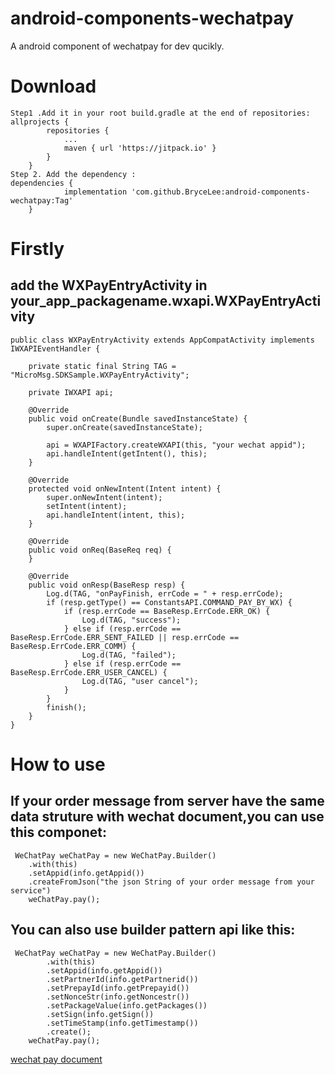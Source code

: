 # android-components-wechatpay
A android component of wechatpay for dev qucikly.
# Download
```
Step1 .Add it in your root build.gradle at the end of repositories:
allprojects {
		repositories {
			...
			maven { url 'https://jitpack.io' }
		}
	}
Step 2. Add the dependency :
dependencies {
	        implementation 'com.github.BryceLee:android-components-wechatpay:Tag'
	}
```
# Firstly
## add the WXPayEntryActivity in your_app_packagename.wxapi.WXPayEntryActivity
```
public class WXPayEntryActivity extends AppCompatActivity implements IWXAPIEventHandler {

    private static final String TAG = "MicroMsg.SDKSample.WXPayEntryActivity";

    private IWXAPI api;

    @Override
    public void onCreate(Bundle savedInstanceState) {
        super.onCreate(savedInstanceState);

        api = WXAPIFactory.createWXAPI(this, "your wechat appid");
        api.handleIntent(getIntent(), this);
    }

    @Override
    protected void onNewIntent(Intent intent) {
        super.onNewIntent(intent);
        setIntent(intent);
        api.handleIntent(intent, this);
    }

    @Override
    public void onReq(BaseReq req) {
    }

    @Override
    public void onResp(BaseResp resp) {
        Log.d(TAG, "onPayFinish, errCode = " + resp.errCode);
        if (resp.getType() == ConstantsAPI.COMMAND_PAY_BY_WX) {
            if (resp.errCode == BaseResp.ErrCode.ERR_OK) {
                Log.d(TAG, "success");
            } else if (resp.errCode == BaseResp.ErrCode.ERR_SENT_FAILED || resp.errCode == BaseResp.ErrCode.ERR_COMM) {
                Log.d(TAG, "failed");
            } else if (resp.errCode == BaseResp.ErrCode.ERR_USER_CANCEL) {
                Log.d(TAG, "user cancel");
            }
        }
        finish();
    }
}
```
# How to use
## If your order message from server have the same data struture with wechat document,you can use this componet:
```
 WeChatPay weChatPay = new WeChatPay.Builder()
    .with(this)
    .setAppid(info.getAppid())
    .createFromJson("the json String of your order message from your service")
    weChatPay.pay();
```
## You can also use builder pattern api like this:
```
 WeChatPay weChatPay = new WeChatPay.Builder()
        .with(this)
        .setAppid(info.getAppid())
        .setPartnerId(info.getPartnerid())
        .setPrepayId(info.getPrepayid())
        .setNonceStr(info.getNoncestr())
        .setPackageValue(info.getPackages())
        .setSign(info.getSign())
        .setTimeStamp(info.getTimestamp())
        .create();
    weChatPay.pay();
```
[wechat pay document](https://pay.weixin.qq.com/wiki/doc/api/app/app.php?chapter=9_12&index=2)